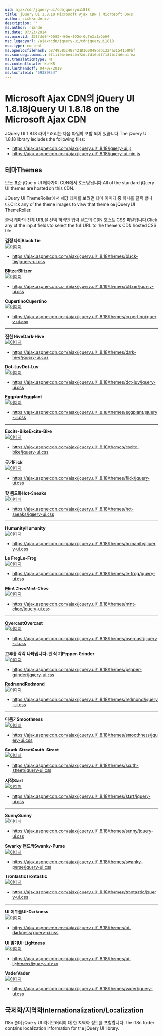 ```yaml
---
uid: ajax/cdn/jquery-ui/cdnjqueryui1818
title: jQuery UI 1.8.18 Microsoft Ajax CDN | Microsoft Docs
author: rick-anderson
description: ''
ms.author: riande
ms.date: 07/23/2014
ms.assetid: 238fdd84-6095-466e-955d-6c7e3a2a6b94
msc.legacyurl: /ajax/cdn/jquery-ui/cdnjqueryui1818
msc.type: content
ms.openlocfilehash: b874958ac4874218160048deb1324a01541509bf
ms.sourcegitcommit: 0f1119340e4464720cfd16d0ff15764746ea1fea
ms.translationtype: MT
ms.contentlocale: ko-KR
ms.lasthandoff: 04/09/2019
ms.locfileid: "59389754"
---
```

# <a name="jquery-ui-1818-on-the-microsoft-ajax-cdn"></a><span data-ttu-id="dd918-102">Microsoft Ajax CDN의 jQuery UI 1.8.18</span><span class="sxs-lookup"><span data-stu-id="dd918-102">jQuery UI 1.8.18 on the Microsoft Ajax CDN</span></span>

<span data-ttu-id="dd918-103">JQuery UI 1.8.18 라이브러리는 다음 파일이 포함 되어 있습니다.</span><span class="sxs-lookup"><span data-stu-id="dd918-103">The jQuery UI 1.8.18 library includes the following files:</span></span>

- https://ajax.aspnetcdn.com/ajax/jquery.ui/1.8.18/jquery-ui.js
- https://ajax.aspnetcdn.com/ajax/jquery.ui/1.8.18/jquery-ui.min.js

## <a name="themes"></a><span data-ttu-id="dd918-104">테마</span><span class="sxs-lookup"><span data-stu-id="dd918-104">Themes</span></span>

<span data-ttu-id="dd918-105">모든 표준 jQuery UI 테마가이 CDN에서 호스팅됩니다.</span><span class="sxs-lookup"><span data-stu-id="dd918-105">All of the standard jQuery UI themes are hosted on this CDN.</span></span>

<span data-ttu-id="dd918-106">JQuery UI ThemeRoller에서 해당 테마를 보려면 테마 이미지 중 하나를 클릭 합니다.</span><span class="sxs-lookup"><span data-stu-id="dd918-106">Click any of the theme images to view that theme on jQuery UI ThemeRoller.</span></span>

<span data-ttu-id="dd918-107">클릭 테마의 전체 URL을 선택 하려면 입력 필드의 CDN 호스트 CSS 파일입니다.</span><span class="sxs-lookup"><span data-stu-id="dd918-107">Click any of the input fields to select the full URL to the theme's CDN hosted CSS file.</span></span>

**<span data-ttu-id="dd918-108">검정 타이</span><span class="sxs-lookup"><span data-stu-id="dd918-108">Black Tie</span></span>**  
[![이미지](cdnjqueryui1818/_static/image1.png)](http://jqueryui.com/themeroller/#ffDefault=Verdana,+Arial,+sans-serif&amp;fwDefault=normal&amp;fsDefault=1.1em&amp;cornerRadius=4px&amp;bgColorHeader=333333&amp;bgTextureHeader=08_diagonals_thick.png&amp;bgImgOpacityHeader=8&amp;borderColorHeader=a3a3a3&amp;fcHeader=eeeeee&amp;iconColorHeader=bbbbbb&amp;bgColorContent=f9f9f9&amp;bgTextureContent=04_highlight_hard.png&amp;bgImgOpacityContent=100&amp;borderColorContent=cccccc&amp;fcContent=222222&amp;iconColorContent=222222&amp;bgColorDefault=111111&amp;bgTextureDefault=02_glass.png&amp;bgImgOpacityDefault=40&amp;borderColorDefault=777777&amp;fcDefault=e3e3e3&amp;iconColorDefault=ededed&amp;bgColorHover=1c1c1c&amp;bgTextureHover=02_glass.png&amp;bgImgOpacityHover=55&amp;borderColorHover=000000&amp;fcHover=ffffff&amp;iconColorHover=ffffff&amp;bgColorActive=ffffff&amp;bgTextureActive=01_flat.png&amp;bgImgOpacityActive=65&amp;borderColorActive=cccccc&amp;fcActive=222222&amp;iconColorActive=222222&amp;bgColorHighlight=ffeb80&amp;bgTextureHighlight=06_inset_hard.png&amp;bgImgOpacityHighlight=55&amp;borderColorHighlight=ffde2e&amp;fcHighlight=363636&amp;iconColorHighlight=4ca300&amp;bgColorError=cd0a0a&amp;bgTextureError=06_inset_hard.png&amp;bgImgOpacityError=45&amp;borderColorError=9e0505&amp;fcError=ffffff&amp;iconColorError=ffcf29&amp;bgColorOverlay=aaaaaa&amp;bgTextureOverlay=04_highlight_hard.png&amp;bgImgOpacityOverlay=40&amp;opacityOverlay=30&amp;bgColorShadow=aaaaaa&amp;bgTextureShadow=03_highlight_soft.png&amp;bgImgOpacityShadow=50&amp;opacityShadow=20&amp;thicknessShadow=8px&amp;offsetTopShadow=-8px&amp;offsetLeftShadow=-8px&amp;cornerRadiusShadow=8px)  
- https://ajax.aspnetcdn.com/ajax/jquery.ui/1.8.18/themes/black-tie/jquery-ui.css

**<span data-ttu-id="dd918-110">Blitzer</span><span class="sxs-lookup"><span data-stu-id="dd918-110">Blitzer</span></span>**  
[![이미지](cdnjqueryui1818/_static/image2.png)](http://jqueryui.com/themeroller/#ffDefault=Arial,sans-serif&amp;fwDefault=bold&amp;fsDefault=1.1em&amp;cornerRadius=6px&amp;bgColorHeader=cc0000&amp;bgTextureHeader=03_highlight_soft.png&amp;bgImgOpacityHeader=15&amp;borderColorHeader=e3a1a1&amp;fcHeader=ffffff&amp;iconColorHeader=ffffff&amp;bgColorContent=ffffff&amp;bgTextureContent=01_flat.png&amp;bgImgOpacityContent=75&amp;borderColorContent=eeeeee&amp;fcContent=333333&amp;iconColorContent=cc0000&amp;bgColorDefault=eeeeee&amp;bgTextureDefault=04_highlight_hard.png&amp;bgImgOpacityDefault=100&amp;borderColorDefault=d8dcdf&amp;fcDefault=004276&amp;iconColorDefault=cc0000&amp;bgColorHover=f6f6f6&amp;bgTextureHover=04_highlight_hard.png&amp;bgImgOpacityHover=100&amp;borderColorHover=cdd5da&amp;fcHover=111111&amp;iconColorHover=cc0000&amp;bgColorActive=ffffff&amp;bgTextureActive=01_flat.png&amp;bgImgOpacityActive=65&amp;borderColorActive=eeeeee&amp;fcActive=cc0000&amp;iconColorActive=cc0000&amp;bgColorHighlight=fbf8ee&amp;bgTextureHighlight=02_glass.png&amp;bgImgOpacityHighlight=55&amp;borderColorHighlight=fcd3a1&amp;fcHighlight=444444&amp;iconColorHighlight=004276&amp;bgColorError=f3d8d8&amp;bgTextureError=08_diagonals_thick.png&amp;bgImgOpacityError=75&amp;borderColorError=cc0000&amp;fcError=2e2e2e&amp;iconColorError=cc0000&amp;bgColorOverlay=a6a6a6&amp;bgTextureOverlay=09_dots_small.png&amp;bgImgOpacityOverlay=65&amp;opacityOverlay=40&amp;bgColorShadow=333333&amp;bgTextureShadow=01_flat.png&amp;bgImgOpacityShadow=0&amp;opacityShadow=10&amp;thicknessShadow=8px&amp;offsetTopShadow=-8px&amp;offsetLeftShadow=-8px&amp;cornerRadiusShadow=8px)  
- https://ajax.aspnetcdn.com/ajax/jquery.ui/1.8.18/themes/blitzer/jquery-ui.css

**<span data-ttu-id="dd918-112">Cupertino</span><span class="sxs-lookup"><span data-stu-id="dd918-112">Cupertino</span></span>**  
[![이미지](cdnjqueryui1818/_static/image3.png)](http://jqueryui.com/themeroller/#ffDefault=Lucida+Grande%2C+Lucida+Sans%2C+Arial%2C+sans-serif&amp;fwDefault=bold&amp;fsDefault=1.1em&amp;cornerRadius=6px&amp;bgColorHeader=deedf7&amp;bgTextureHeader=03_highlight_soft.png&amp;bgImgOpacityHeader=100&amp;borderColorHeader=aed0ea&amp;fcHeader=222222&amp;iconColorHeader=72a7cf&amp;bgColorContent=f2f5f7&amp;bgTextureContent=04_highlight_hard.png&amp;bgImgOpacityContent=100&amp;borderColorContent=dddddd&amp;fcContent=362b36&amp;iconColorContent=72a7cf&amp;bgColorDefault=d7ebf9&amp;bgTextureDefault=02_glass.png&amp;bgImgOpacityDefault=80&amp;borderColorDefault=aed0ea&amp;fcDefault=2779aa&amp;iconColorDefault=3d80b3&amp;bgColorHover=e4f1fb&amp;bgTextureHover=02_glass.png&amp;bgImgOpacityHover=100&amp;borderColorHover=74b2e2&amp;fcHover=0070a3&amp;iconColorHover=2694e8&amp;bgColorActive=3baae3&amp;bgTextureActive=02_glass.png&amp;bgImgOpacityActive=50&amp;borderColorActive=2694e8&amp;fcActive=ffffff&amp;iconColorActive=ffffff&amp;bgColorHighlight=ffef8f&amp;bgTextureHighlight=03_highlight_soft.png&amp;bgImgOpacityHighlight=25&amp;borderColorHighlight=f9dd34&amp;fcHighlight=363636&amp;iconColorHighlight=2e83ff&amp;bgColorError=cd0a0a&amp;bgTextureError=01_flat.png&amp;bgImgOpacityError=15&amp;borderColorError=cd0a0a&amp;fcError=ffffff&amp;iconColorError=ffffff&amp;bgColorOverlay=eeeeee&amp;bgTextureOverlay=08_diagonals_thick.png&amp;bgImgOpacityOverlay=90&amp;opacityOverlay=80&amp;bgColorShadow=000000&amp;bgTextureShadow=04_highlight_hard.png&amp;bgImgOpacityShadow=70&amp;opacityShadow=30&amp;thicknessShadow=7px&amp;offsetTopShadow=-7px&amp;offsetLeftShadow=-7px&amp;cornerRadiusShadow=8px)  
- https://ajax.aspnetcdn.com/ajax/jquery.ui/1.8.18/themes/cupertino/jquery-ui.css
  

---


**<span data-ttu-id="dd918-114">진한 Hive</span><span class="sxs-lookup"><span data-stu-id="dd918-114">Dark-Hive</span></span>**  
[![이미지](cdnjqueryui1818/_static/image4.png)](http://jqueryui.com/themeroller/#ffDefault=Verdana%2C+Arial%2C+sans-serif&amp;fwDefault=normal&amp;fsDefault=1.1em&amp;cornerRadius=6px&amp;bgColorHeader=444444&amp;bgTextureHeader=03_highlight_soft.png&amp;bgImgOpacityHeader=44&amp;borderColorHeader=333333&amp;fcHeader=ffffff&amp;iconColorHeader=ffffff&amp;bgColorContent=000000&amp;bgTextureContent=14_loop.png&amp;bgImgOpacityContent=25&amp;borderColorContent=555555&amp;fcContent=ffffff&amp;iconColorContent=cccccc&amp;bgColorDefault=222222&amp;bgTextureDefault=03_highlight_soft.png&amp;bgImgOpacityDefault=35&amp;borderColorDefault=444444&amp;fcDefault=eeeeee&amp;iconColorDefault=cccccc&amp;bgColorHover=003147&amp;bgTextureHover=03_highlight_soft.png&amp;bgImgOpacityHover=33&amp;borderColorHover=0b93d5&amp;fcHover=ffffff&amp;iconColorHover=ffffff&amp;bgColorActive=0972a5&amp;bgTextureActive=04_highlight_hard.png&amp;bgImgOpacityActive=20&amp;borderColorActive=26b3f7&amp;fcActive=ffffff&amp;iconColorActive=222222&amp;bgColorHighlight=eeeeee&amp;bgTextureHighlight=03_highlight_soft.png&amp;bgImgOpacityHighlight=80&amp;borderColorHighlight=cccccc&amp;fcHighlight=2e7db2&amp;iconColorHighlight=4b8e0b&amp;bgColorError=ffc73d&amp;bgTextureError=02_glass.png&amp;bgImgOpacityError=40&amp;borderColorError=ffb73d&amp;fcError=111111&amp;iconColorError=a83300&amp;bgColorOverlay=5c5c5c&amp;bgTextureOverlay=01_flat.png&amp;bgImgOpacityOverlay=50&amp;opacityOverlay=80&amp;bgColorShadow=cccccc&amp;bgTextureShadow=01_flat.png&amp;bgImgOpacityShadow=30&amp;opacityShadow=60&amp;thicknessShadow=7px&amp;offsetTopShadow=-7px&amp;offsetLeftShadow=-7px&amp;cornerRadiusShadow=8px)  
- https://ajax.aspnetcdn.com/ajax/jquery.ui/1.8.18/themes/dark-hive/jquery-ui.css

**<span data-ttu-id="dd918-116">Dot-Luv</span><span class="sxs-lookup"><span data-stu-id="dd918-116">Dot-Luv</span></span>**  
[![이미지](cdnjqueryui1818/_static/image5.png)](http://jqueryui.com/themeroller/#ffDefault=Arial,+sans-serif&amp;fwDefault=bold&amp;fsDefault=1.3em&amp;cornerRadius=4px&amp;bgColorHeader=0b3e6f&amp;bgTextureHeader=08_diagonals_thick.png&amp;bgImgOpacityHeader=15&amp;borderColorHeader=0b3e6f&amp;fcHeader=f6f6f6&amp;iconColorHeader=98d2fb&amp;bgColorContent=111111&amp;bgTextureContent=12_gloss_wave.png&amp;bgImgOpacityContent=20&amp;borderColorContent=000000&amp;fcContent=d9d9d9&amp;iconColorContent=9ccdfc&amp;bgColorDefault=333333&amp;bgTextureDefault=09_dots_small.png&amp;bgImgOpacityDefault=20&amp;borderColorDefault=333333&amp;fcDefault=ffffff&amp;iconColorDefault=9ccdfc&amp;bgColorHover=00498f&amp;bgTextureHover=09_dots_small.png&amp;bgImgOpacityHover=40&amp;borderColorHover=222222&amp;fcHover=ffffff&amp;iconColorHover=ffffff&amp;bgColorActive=292929&amp;bgTextureActive=01_flat.png&amp;bgImgOpacityActive=40&amp;borderColorActive=096ac8&amp;fcActive=75abff&amp;iconColorActive=00498f&amp;bgColorHighlight=0b58a2&amp;bgTextureHighlight=10_dots_medium.png&amp;bgImgOpacityHighlight=30&amp;borderColorHighlight=052f57&amp;fcHighlight=ffffff&amp;iconColorHighlight=ffffff&amp;bgColorError=a32d00&amp;bgTextureError=09_dots_small.png&amp;bgImgOpacityError=30&amp;borderColorError=cd0a0a&amp;fcError=ffffff&amp;iconColorError=ffffff&amp;bgColorOverlay=aaaaaa&amp;bgTextureOverlay=01_flat.png&amp;bgImgOpacityOverlay=0&amp;opacityOverlay=30&amp;bgColorShadow=aaaaaa&amp;bgTextureShadow=01_flat.png&amp;bgImgOpacityShadow=0&amp;opacityShadow=30&amp;thicknessShadow=8px&amp;offsetTopShadow=-8px&amp;offsetLeftShadow=-8px&amp;cornerRadiusShadow=8px)  
- https://ajax.aspnetcdn.com/ajax/jquery.ui/1.8.18/themes/dot-luv/jquery-ui.css

**<span data-ttu-id="dd918-118">Eggplant</span><span class="sxs-lookup"><span data-stu-id="dd918-118">Eggplant</span></span>**  
[![이미지](cdnjqueryui1818/_static/image6.png)](http://jqueryui.com/themeroller/#ffDefault=Lucida+Grande%2C+Lucida+Sans%2C+Arial%2C+sans-serif&amp;fwDefault=bold&amp;fsDefault=1.1em&amp;cornerRadius=6px&amp;bgColorHeader=30273a&amp;bgTextureHeader=03_highlight_soft.png&amp;bgImgOpacityHeader=25&amp;borderColorHeader=231d2b&amp;fcHeader=ffffff&amp;iconColorHeader=a8a3ae&amp;bgColorContent=3d3644&amp;bgTextureContent=12_gloss_wave.png&amp;bgImgOpacityContent=30&amp;borderColorContent=7e7783&amp;fcContent=ffffff&amp;iconColorContent=ffffff&amp;bgColorDefault=dcd9de&amp;bgTextureDefault=03_highlight_soft.png&amp;bgImgOpacityDefault=100&amp;borderColorDefault=dcd9de&amp;fcDefault=665874&amp;iconColorDefault=8d78a5&amp;bgColorHover=eae6ea&amp;bgTextureHover=03_highlight_soft.png&amp;bgImgOpacityHover=100&amp;borderColorHover=d1c5d8&amp;fcHover=734d99&amp;iconColorHover=734d99&amp;bgColorActive=5f5964&amp;bgTextureActive=03_highlight_soft.png&amp;bgImgOpacityActive=45&amp;borderColorActive=7e7783&amp;fcActive=ffffff&amp;iconColorActive=454545&amp;bgColorHighlight=fafafa&amp;bgTextureHighlight=01_flat.png&amp;bgImgOpacityHighlight=55&amp;borderColorHighlight=ffdb1f&amp;fcHighlight=333333&amp;iconColorHighlight=8d78a5&amp;bgColorError=994d53&amp;bgTextureError=01_flat.png&amp;bgImgOpacityError=55&amp;borderColorError=994d53&amp;fcError=ffffff&amp;iconColorError=ebccce&amp;bgColorOverlay=eeeeee&amp;bgTextureOverlay=01_flat.png&amp;bgImgOpacityOverlay=0&amp;opacityOverlay=80&amp;bgColorShadow=aaaaaa&amp;bgTextureShadow=01_flat.png&amp;bgImgOpacityShadow=0&amp;opacityShadow=60&amp;thicknessShadow=4px&amp;offsetTopShadow=-4px&amp;offsetLeftShadow=-4px&amp;cornerRadiusShadow=0px)  
- https://ajax.aspnetcdn.com/ajax/jquery.ui/1.8.18/themes/eggplant/jquery-ui.css
  

---


**<span data-ttu-id="dd918-120">Excite-Bike</span><span class="sxs-lookup"><span data-stu-id="dd918-120">Excite-Bike</span></span>**  
[![이미지](cdnjqueryui1818/_static/image7.png)](http://jqueryui.com/themeroller/#ffDefault=segoe+ui,+Arial,+sans-serif&amp;fwDefault=bold&amp;fsDefault=1.1em&amp;cornerRadius=3px&amp;bgColorHeader=f9f9f9&amp;bgTextureHeader=03_highlight_soft.png&amp;bgImgOpacityHeader=100&amp;borderColorHeader=cccccc&amp;fcHeader=e69700&amp;iconColorHeader=5fa5e3&amp;bgColorContent=eeeeee&amp;bgTextureContent=06_inset_hard.png&amp;bgImgOpacityContent=100&amp;borderColorContent=aaaaaa&amp;fcContent=222222&amp;iconColorContent=0a82eb&amp;bgColorDefault=1484e6&amp;bgTextureDefault=08_diagonals_thick.png&amp;bgImgOpacityDefault=22&amp;borderColorDefault=ffffff&amp;fcDefault=ffffff&amp;iconColorDefault=fcdd4a&amp;bgColorHover=2293f7&amp;bgTextureHover=08_diagonals_thick.png&amp;bgImgOpacityHover=26&amp;borderColorHover=2293f7&amp;fcHover=ffffff&amp;iconColorHover=ffffff&amp;bgColorActive=e69700&amp;bgTextureActive=08_diagonals_thick.png&amp;bgImgOpacityActive=20&amp;borderColorActive=e69700&amp;fcActive=ffffff&amp;iconColorActive=ffffff&amp;bgColorHighlight=c5ddfc&amp;bgTextureHighlight=07_diagonals_small.png&amp;bgImgOpacityHighlight=25&amp;borderColorHighlight=ffffff&amp;fcHighlight=333333&amp;iconColorHighlight=0b54d5&amp;bgColorError=e69700&amp;bgTextureError=08_diagonals_thick.png&amp;bgImgOpacityError=20&amp;borderColorError=e69700&amp;fcError=ffffff&amp;iconColorError=ffffff&amp;bgColorOverlay=e6b900&amp;bgTextureOverlay=01_flat.png&amp;bgImgOpacityOverlay=0&amp;opacityOverlay=30&amp;bgColorShadow=e69700&amp;bgTextureShadow=01_flat.png&amp;bgImgOpacityShadow=0&amp;opacityShadow=20&amp;thicknessShadow=0px&amp;offsetTopShadow=6px&amp;offsetLeftShadow=6px&amp;cornerRadiusShadow=3px)  
- https://ajax.aspnetcdn.com/ajax/jquery.ui/1.8.18/themes/excite-bike/jquery-ui.css

**<span data-ttu-id="dd918-122">긋기</span><span class="sxs-lookup"><span data-stu-id="dd918-122">Flick</span></span>**  
[![이미지](cdnjqueryui1818/_static/image8.png)](http://jqueryui.com/themeroller/#ffDefault=Helvetica%2C+Arial%2C+sans-serif&amp;fwDefault=bold&amp;fsDefault=1.1em&amp;cornerRadius=2px&amp;bgColorHeader=dddddd&amp;bgTextureHeader=03_highlight_soft.png&amp;bgImgOpacityHeader=50&amp;borderColorHeader=dddddd&amp;fcHeader=444444&amp;iconColorHeader=0073ea&amp;bgColorContent=ffffff&amp;bgTextureContent=01_flat.png&amp;bgImgOpacityContent=75&amp;borderColorContent=dddddd&amp;fcContent=444444&amp;iconColorContent=ff0084&amp;bgColorDefault=f6f6f6&amp;bgTextureDefault=03_highlight_soft.png&amp;bgImgOpacityDefault=100&amp;borderColorDefault=dddddd&amp;fcDefault=0073ea&amp;iconColorDefault=666666&amp;bgColorHover=0073ea&amp;bgTextureHover=03_highlight_soft.png&amp;bgImgOpacityHover=25&amp;borderColorHover=0073ea&amp;fcHover=ffffff&amp;iconColorHover=ffffff&amp;bgColorActive=ffffff&amp;bgTextureActive=02_glass.png&amp;bgImgOpacityActive=65&amp;borderColorActive=dddddd&amp;fcActive=ff0084&amp;iconColorActive=454545&amp;bgColorHighlight=ffffff&amp;bgTextureHighlight=01_flat.png&amp;bgImgOpacityHighlight=55&amp;borderColorHighlight=cccccc&amp;fcHighlight=444444&amp;iconColorHighlight=0073ea&amp;bgColorError=ffffff&amp;bgTextureError=01_flat.png&amp;bgImgOpacityError=55&amp;borderColorError=ff0084&amp;fcError=222222&amp;iconColorError=ff0084&amp;bgColorOverlay=eeeeee&amp;bgTextureOverlay=01_flat.png&amp;bgImgOpacityOverlay=0&amp;opacityOverlay=80&amp;bgColorShadow=aaaaaa&amp;bgTextureShadow=01_flat.png&amp;bgImgOpacityShadow=0&amp;opacityShadow=60&amp;thicknessShadow=4px&amp;offsetTopShadow=-4px&amp;offsetLeftShadow=-4px&amp;cornerRadiusShadow=0px)  
- https://ajax.aspnetcdn.com/ajax/jquery.ui/1.8.18/themes/flick/jquery-ui.css

**<span data-ttu-id="dd918-124">핫 좀도둑</span><span class="sxs-lookup"><span data-stu-id="dd918-124">Hot-Sneaks</span></span>**  
[![이미지](cdnjqueryui1818/_static/image9.png)](http://jqueryui.com/themeroller/#ffDefault=Gill+Sans,Arial,sans-serif&amp;fwDefault=bold&amp;fsDefault=1.2em&amp;cornerRadius=4px&amp;bgColorHeader=35414f&amp;bgTextureHeader=09_dots_small.png&amp;bgImgOpacityHeader=35&amp;borderColorHeader=2c4359&amp;fcHeader=e1e463&amp;iconColorHeader=e1e463&amp;bgColorContent=ffffff&amp;bgTextureContent=01_flat.png&amp;bgImgOpacityContent=75&amp;borderColorContent=aaaaaa&amp;fcContent=2c4359&amp;iconColorContent=c02669&amp;bgColorDefault=93c3cd&amp;bgTextureDefault=07_diagonals_small.png&amp;bgImgOpacityDefault=50&amp;borderColorDefault=93c3cd&amp;fcDefault=333333&amp;iconColorDefault=ffffff&amp;bgColorHover=ccd232&amp;bgTextureHover=07_diagonals_small.png&amp;bgImgOpacityHover=75&amp;borderColorHover=999999&amp;fcHover=212121&amp;iconColorHover=454545&amp;bgColorActive=db4865&amp;bgTextureActive=07_diagonals_small.png&amp;bgImgOpacityActive=40&amp;borderColorActive=ff6b7f&amp;fcActive=ffffff&amp;iconColorActive=ffffff&amp;bgColorHighlight=ffff38&amp;bgTextureHighlight=10_dots_medium.png&amp;bgImgOpacityHighlight=80&amp;borderColorHighlight=b4d100&amp;fcHighlight=363636&amp;iconColorHighlight=88a206&amp;bgColorError=ff3853&amp;bgTextureError=07_diagonals_small.png&amp;bgImgOpacityError=50&amp;borderColorError=ff6b7f&amp;fcError=ffffff&amp;iconColorError=ffeb33&amp;bgColorOverlay=f7f7ba&amp;bgTextureOverlay=11_white_lines.png&amp;bgImgOpacityOverlay=85&amp;opacityOverlay=80&amp;bgColorShadow=ba9217&amp;bgTextureShadow=01_flat.png&amp;bgImgOpacityShadow=75&amp;opacityShadow=20&amp;thicknessShadow=10px&amp;offsetTopShadow=8px&amp;offsetLeftShadow=8px&amp;cornerRadiusShadow=5px)  
- https://ajax.aspnetcdn.com/ajax/jquery.ui/1.8.18/themes/hot-sneaks/jquery-ui.css
  

---


**<span data-ttu-id="dd918-126">Humanity</span><span class="sxs-lookup"><span data-stu-id="dd918-126">Humanity</span></span>**  
[![이미지](cdnjqueryui1818/_static/image10.png)](http://jqueryui.com/themeroller/#tr=ffDefault=Helvetica,Arial,sans-serif&amp;fwDefault=normal&amp;fsDefault=1.1em&amp;cornerRadius=6px&amp;bgColorHeader=cb842e&amp;bgTextureHeader=02_glass.png&amp;bgImgOpacityHeader=25&amp;borderColorHeader=d49768&amp;fcHeader=ffffff&amp;iconColorHeader=ffffff&amp;bgColorContent=f4f0ec&amp;bgTextureContent=05_inset_soft.png&amp;bgImgOpacityContent=100&amp;borderColorContent=e0cfc2&amp;fcContent=1e1b1d&amp;iconColorContent=c47a23&amp;bgColorDefault=ede4d4&amp;bgTextureDefault=02_glass.png&amp;bgImgOpacityDefault=70&amp;borderColorDefault=cdc3b7&amp;fcDefault=3f3731&amp;iconColorDefault=f08000&amp;bgColorHover=f5f0e5&amp;bgTextureHover=02_glass.png&amp;bgImgOpacityHover=100&amp;borderColorHover=f5ad66&amp;fcHover=a46313&amp;iconColorHover=f08000&amp;bgColorActive=f4f0ec&amp;bgTextureActive=04_highlight_hard.png&amp;bgImgOpacityActive=100&amp;borderColorActive=e0cfc2&amp;fcActive=b85700&amp;iconColorActive=f35f07&amp;bgColorHighlight=f5f5b5&amp;bgTextureHighlight=04_highlight_hard.png&amp;bgImgOpacityHighlight=75&amp;borderColorHighlight=d9bb73&amp;fcHighlight=060200&amp;iconColorHighlight=cb672b&amp;bgColorError=fee4bd&amp;bgTextureError=04_highlight_hard.png&amp;bgImgOpacityError=65&amp;borderColorError=f8893f&amp;fcError=592003&amp;iconColorError=ff7519&amp;bgColorOverlay=aaaaaa&amp;bgTextureOverlay=01_flat.png&amp;bgImgOpacityOverlay=75&amp;opacityOverlay=30&amp;bgColorShadow=aaaaaa&amp;bgTextureShadow=01_flat.png&amp;bgImgOpacityShadow=75&amp;opacityShadow=30&amp;thicknessShadow=8px&amp;offsetTopShadow=-8px&amp;offsetLeftShadow=-8px&amp;cornerRadiusShadow=8px)  
- https://ajax.aspnetcdn.com/ajax/jquery.ui/1.8.18/themes/humanity/jquery-ui.css

**<span data-ttu-id="dd918-128">Le Frog</span><span class="sxs-lookup"><span data-stu-id="dd918-128">Le-Frog</span></span>**  
[![이미지](cdnjqueryui1818/_static/image11.png)](http://jqueryui.com/themeroller/#ffDefault=Lucida+Grande%2C+Lucida+Sans%2C+Arial%2C+sans-serif&amp;fwDefault=normal&amp;fsDefault=1.1em&amp;cornerRadius=10px&amp;bgColorHeader=3a8104&amp;bgTextureHeader=03_highlight_soft.png&amp;bgImgOpacityHeader=33&amp;borderColorHeader=3f7506&amp;fcHeader=ffffff&amp;iconColorHeader=ffffff&amp;bgColorContent=285c00&amp;bgTextureContent=05_inset_soft.png&amp;bgImgOpacityContent=10&amp;borderColorContent=72b42d&amp;fcContent=ffffff&amp;iconColorContent=72b42d&amp;bgColorDefault=4ca20b&amp;bgTextureDefault=03_highlight_soft.png&amp;bgImgOpacityDefault=60&amp;borderColorDefault=45930b&amp;fcDefault=ffffff&amp;iconColorDefault=ffffff&amp;bgColorHover=4eb305&amp;bgTextureHover=03_highlight_soft.png&amp;bgImgOpacityHover=50&amp;borderColorHover=8bd83b&amp;fcHover=ffffff&amp;iconColorHover=ffffff&amp;bgColorActive=285c00&amp;bgTextureActive=04_highlight_hard.png&amp;bgImgOpacityActive=30&amp;borderColorActive=72b42d&amp;fcActive=ffffff&amp;iconColorActive=ffffff&amp;bgColorHighlight=fbf5d0&amp;bgTextureHighlight=02_glass.png&amp;bgImgOpacityHighlight=55&amp;borderColorHighlight=f9dd34&amp;fcHighlight=363636&amp;iconColorHighlight=4eb305&amp;bgColorError=ffdc2e&amp;bgTextureError=08_diagonals_thick.png&amp;bgImgOpacityError=95&amp;borderColorError=fad000&amp;fcError=2b2b2b&amp;iconColorError=cd0a0a&amp;bgColorOverlay=444444&amp;bgTextureOverlay=08_diagonals_thick.png&amp;bgImgOpacityOverlay=15&amp;opacityOverlay=30&amp;bgColorShadow=aaaaaa&amp;bgTextureShadow=07_diagonals_small.png&amp;bgImgOpacityShadow=0&amp;opacityShadow=30&amp;thicknessShadow=0px&amp;offsetTopShadow=4px&amp;offsetLeftShadow=4px&amp;cornerRadiusShadow=4px)  
- https://ajax.aspnetcdn.com/ajax/jquery.ui/1.8.18/themes/le-frog/jquery-ui.css

**<span data-ttu-id="dd918-130">Mint Choc</span><span class="sxs-lookup"><span data-stu-id="dd918-130">Mint-Choc</span></span>**  
[![이미지](cdnjqueryui1818/_static/image12.png)](http://jqueryui.com/themeroller/#ffDefault=Segoe+UI%2C+Helvetica%2C+Arial%2C+sans-serif&amp;fwDefault=bold&amp;fsDefault=1.1em&amp;cornerRadius=4px&amp;bgColorHeader=453326&amp;bgTextureHeader=12_gloss_wave.png&amp;bgImgOpacityHeader=25&amp;borderColorHeader=695649&amp;fcHeader=e3ddc9&amp;iconColorHeader=e3ddc9&amp;bgColorContent=201913&amp;bgTextureContent=05_inset_soft.png&amp;bgImgOpacityContent=10&amp;borderColorContent=9c947c&amp;fcContent=ffffff&amp;iconColorContent=222222&amp;bgColorDefault=1c160d&amp;bgTextureDefault=12_gloss_wave.png&amp;bgImgOpacityDefault=20&amp;borderColorDefault=695444&amp;fcDefault=9bcc60&amp;iconColorDefault=9bcc60&amp;bgColorHover=44372c&amp;bgTextureHover=12_gloss_wave.png&amp;bgImgOpacityHover=30&amp;borderColorHover=9c947c&amp;fcHover=baec7e&amp;iconColorHover=add978&amp;bgColorActive=201913&amp;bgTextureActive=03_highlight_soft.png&amp;bgImgOpacityActive=20&amp;borderColorActive=9c947c&amp;fcActive=e3ddc9&amp;iconColorActive=e3ddc9&amp;bgColorHighlight=619226&amp;bgTextureHighlight=03_highlight_soft.png&amp;bgImgOpacityHighlight=20&amp;borderColorHighlight=add978&amp;fcHighlight=ffffff&amp;iconColorHighlight=ffffff&amp;bgColorError=5f391b&amp;bgTextureError=02_glass.png&amp;bgImgOpacityError=15&amp;borderColorError=5f391b&amp;fcError=ffffff&amp;iconColorError=f1fd86&amp;bgColorOverlay=aaaaaa&amp;bgTextureOverlay=01_flat.png&amp;bgImgOpacityOverlay=0&amp;opacityOverlay=30&amp;bgColorShadow=aaaaaa&amp;bgTextureShadow=01_flat.png&amp;bgImgOpacityShadow=0&amp;opacityShadow=30&amp;thicknessShadow=8px&amp;offsetTopShadow=-8px&amp;offsetLeftShadow=-8px&amp;cornerRadiusShadow=8px)  
- https://ajax.aspnetcdn.com/ajax/jquery.ui/1.8.18/themes/mint-choc/jquery-ui.css
  

---


**<span data-ttu-id="dd918-132">Overcast</span><span class="sxs-lookup"><span data-stu-id="dd918-132">Overcast</span></span>**  
[![이미지](cdnjqueryui1818/_static/image13.png)](http://jqueryui.com/themeroller/#ffDefault=Trebuchet+MS%2C+Helvetica%2C+Arial%2C+sans-serif&amp;fwDefault=bold&amp;fsDefault=1.1em&amp;cornerRadius=6px&amp;bgColorHeader=dddddd&amp;bgTextureHeader=02_glass.png&amp;bgImgOpacityHeader=35&amp;borderColorHeader=bbbbbb&amp;fcHeader=444444&amp;iconColorHeader=999999&amp;bgColorContent=c9c9c9&amp;bgTextureContent=05_inset_soft.png&amp;bgImgOpacityContent=50&amp;borderColorContent=aaaaaa&amp;fcContent=333333&amp;iconColorContent=999999&amp;bgColorDefault=eeeeee&amp;bgTextureDefault=02_glass.png&amp;bgImgOpacityDefault=60&amp;borderColorDefault=cccccc&amp;fcDefault=3383bb&amp;iconColorDefault=70b2e1&amp;bgColorHover=f8f8f8&amp;bgTextureHover=02_glass.png&amp;bgImgOpacityHover=100&amp;borderColorHover=bbbbbb&amp;fcHover=599fcf&amp;iconColorHover=3383bb&amp;bgColorActive=999999&amp;bgTextureActive=06_inset_hard.png&amp;bgImgOpacityActive=75&amp;borderColorActive=999999&amp;fcActive=ffffff&amp;iconColorActive=454545&amp;bgColorHighlight=eeeeee&amp;bgTextureHighlight=01_flat.png&amp;bgImgOpacityHighlight=55&amp;borderColorHighlight=ffffff&amp;fcHighlight=444444&amp;iconColorHighlight=3383bb&amp;bgColorError=c0402a&amp;bgTextureError=01_flat.png&amp;bgImgOpacityError=55&amp;borderColorError=c0402a&amp;fcError=ffffff&amp;iconColorError=fbc856&amp;bgColorOverlay=eeeeee&amp;bgTextureOverlay=01_flat.png&amp;bgImgOpacityOverlay=0&amp;opacityOverlay=80&amp;bgColorShadow=aaaaaa&amp;bgTextureShadow=01_flat.png&amp;bgImgOpacityShadow=0&amp;opacityShadow=60&amp;thicknessShadow=4px&amp;offsetTopShadow=-4px&amp;offsetLeftShadow=-4px&amp;cornerRadiusShadow=0pxdow%3D0px)  
- https://ajax.aspnetcdn.com/ajax/jquery.ui/1.8.18/themes/overcast/jquery-ui.css

**<span data-ttu-id="dd918-134">고추를 각각 나타냅니다-연 삭 기</span><span class="sxs-lookup"><span data-stu-id="dd918-134">Pepper-Grinder</span></span>**  
[![이미지](cdnjqueryui1818/_static/image14.png)](http://jqueryui.com/themeroller/#ffDefault=Trebuchet+MS%2C+Tahoma%2C+Verdana%2C+Arial%2C+sans-serif&amp;fwDefault=bold&amp;fsDefault=1.1em&amp;cornerRadius=6px&amp;bgColorHeader=ffffff&amp;bgTextureHeader=23_fine_grain.png&amp;bgImgOpacityHeader=15&amp;borderColorHeader=d4d1bf&amp;fcHeader=453821&amp;iconColorHeader=b83400&amp;bgColorContent=eceadf&amp;bgTextureContent=23_fine_grain.png&amp;bgImgOpacityContent=10&amp;borderColorContent=d9d6c4&amp;fcContent=1f1f1f&amp;iconColorContent=222222&amp;bgColorDefault=f8f7f6&amp;bgTextureDefault=23_fine_grain.png&amp;bgImgOpacityDefault=10&amp;borderColorDefault=cbc7bd&amp;fcDefault=654b24&amp;iconColorDefault=b83400&amp;bgColorHover=654b24&amp;bgTextureHover=23_fine_grain.png&amp;bgImgOpacityHover=65&amp;borderColorHover=654b24&amp;fcHover=ffffff&amp;iconColorHover=ffffff&amp;bgColorActive=eceadf&amp;bgTextureActive=23_fine_grain.png&amp;bgImgOpacityActive=15&amp;borderColorActive=d9d6c4&amp;fcActive=140f06&amp;iconColorActive=8c291d&amp;bgColorHighlight=f7f3de&amp;bgTextureHighlight=23_fine_grain.png&amp;bgImgOpacityHighlight=15&amp;borderColorHighlight=b2a266&amp;fcHighlight=3a3427&amp;iconColorHighlight=3572ac&amp;bgColorError=b83400&amp;bgTextureError=23_fine_grain.png&amp;bgImgOpacityError=68&amp;borderColorError=681818&amp;fcError=ffffff&amp;iconColorError=fbdb93&amp;bgColorOverlay=6e4f1c&amp;bgTextureOverlay=16_diagonal_maze.png&amp;bgImgOpacityOverlay=20&amp;opacityOverlay=60&amp;bgColorShadow=000000&amp;bgTextureShadow=16_diagonal_maze.png&amp;bgImgOpacityShadow=40&amp;opacityShadow=60&amp;thicknessShadow=5px&amp;offsetTopShadow=0&amp;offsetLeftShadow=-10px&amp;cornerRadiusShadow=18px)  
- https://ajax.aspnetcdn.com/ajax/jquery.ui/1.8.18/themes/pepper-grinder/jquery-ui.css

**<span data-ttu-id="dd918-136">Redmond</span><span class="sxs-lookup"><span data-stu-id="dd918-136">Redmond</span></span>**  
[![이미지](cdnjqueryui1818/_static/image15.png)](http://jqueryui.com/themeroller/#ffDefault=Lucida+Grande,+Lucida+Sans,+Arial,+sans-serif&amp;fwDefault=bold&amp;fsDefault=1.1em&amp;cornerRadius=5px&amp;bgColorHeader=5c9ccc&amp;bgTextureHeader=12_gloss_wave.png&amp;bgImgOpacityHeader=55&amp;borderColorHeader=4297d7&amp;fcHeader=ffffff&amp;iconColorHeader=d8e7f3&amp;bgColorContent=fcfdfd&amp;bgTextureContent=06_inset_hard.png&amp;bgImgOpacityContent=100&amp;borderColorContent=a6c9e2&amp;fcContent=222222&amp;iconColorContent=469bdd&amp;bgColorDefault=dfeffc&amp;bgTextureDefault=02_glass.png&amp;bgImgOpacityDefault=85&amp;borderColorDefault=c5dbec&amp;fcDefault=2e6e9e&amp;iconColorDefault=6da8d5&amp;bgColorHover=d0e5f5&amp;bgTextureHover=02_glass.png&amp;bgImgOpacityHover=75&amp;borderColorHover=79b7e7&amp;fcHover=1d5987&amp;iconColorHover=217bc0&amp;bgColorActive=f5f8f9&amp;bgTextureActive=06_inset_hard.png&amp;bgImgOpacityActive=100&amp;borderColorActive=79b7e7&amp;fcActive=e17009&amp;iconColorActive=f9bd01&amp;bgColorHighlight=fbec88&amp;bgTextureHighlight=01_flat.png&amp;bgImgOpacityHighlight=55&amp;borderColorHighlight=fad42e&amp;fcHighlight=363636&amp;iconColorHighlight=2e83ff&amp;bgColorError=fef1ec&amp;bgTextureError=02_glass.png&amp;bgImgOpacityError=95&amp;borderColorError=cd0a0a&amp;fcError=cd0a0a&amp;iconColorError=cd0a0a&amp;bgColorOverlay=aaaaaa&amp;bgTextureOverlay=01_flat.png&amp;bgImgOpacityOverlay=0&amp;opacityOverlay=30&amp;bgColorShadow=aaaaaa&amp;bgTextureShadow=01_flat.png&amp;bgImgOpacityShadow=0&amp;opacityShadow=30&amp;thicknessShadow=8px&amp;offsetTopShadow=-8px&amp;offsetLeftShadow=-8px&amp;cornerRadiusShadow=8px)  
- https://ajax.aspnetcdn.com/ajax/jquery.ui/1.8.18/themes/redmond/jquery-ui.css
  

---


**<span data-ttu-id="dd918-138">다듬기</span><span class="sxs-lookup"><span data-stu-id="dd918-138">Smoothness</span></span>**  
[![이미지](cdnjqueryui1818/_static/image16.png)](http://jqueryui.com/themeroller/#ffDefault=Verdana,Arial,sans-serif&amp;fwDefault=normal&amp;fsDefault=1.1em&amp;cornerRadius=4px&amp;bgColorHeader=cccccc&amp;bgTextureHeader=03_highlight_soft.png&amp;bgImgOpacityHeader=75&amp;borderColorHeader=aaaaaa&amp;fcHeader=222222&amp;iconColorHeader=222222&amp;bgColorContent=ffffff&amp;bgTextureContent=01_flat.png&amp;bgImgOpacityContent=75&amp;borderColorContent=aaaaaa&amp;fcContent=222222&amp;iconColorContent=222222&amp;bgColorDefault=e6e6e6&amp;bgTextureDefault=02_glass.png&amp;bgImgOpacityDefault=75&amp;borderColorDefault=d3d3d3&amp;fcDefault=555555&amp;iconColorDefault=888888&amp;bgColorHover=dadada&amp;bgTextureHover=02_glass.png&amp;bgImgOpacityHover=75&amp;borderColorHover=999999&amp;fcHover=212121&amp;iconColorHover=454545&amp;bgColorActive=ffffff&amp;bgTextureActive=02_glass.png&amp;bgImgOpacityActive=65&amp;borderColorActive=aaaaaa&amp;fcActive=212121&amp;iconColorActive=454545&amp;bgColorHighlight=fbf9ee&amp;bgTextureHighlight=02_glass.png&amp;bgImgOpacityHighlight=55&amp;borderColorHighlight=fcefa1&amp;fcHighlight=363636&amp;iconColorHighlight=2e83ff&amp;bgColorError=fef1ec&amp;bgTextureError=02_glass.png&amp;bgImgOpacityError=95&amp;borderColorError=cd0a0a&amp;fcError=cd0a0a&amp;iconColorError=cd0a0a&amp;bgColorOverlay=aaaaaa&amp;bgTextureOverlay=01_flat.png&amp;bgImgOpacityOverlay=0&amp;opacityOverlay=30&amp;bgColorShadow=aaaaaa&amp;bgTextureShadow=01_flat.png&amp;bgImgOpacityShadow=0&amp;opacityShadow=30&amp;thicknessShadow=8px&amp;offsetTopShadow=-8px&amp;offsetLeftShadow=-8px&amp;cornerRadiusShadow=8px)  
- https://ajax.aspnetcdn.com/ajax/jquery.ui/1.8.18/themes/smoothness/jquery-ui.css

**<span data-ttu-id="dd918-140">South-Street</span><span class="sxs-lookup"><span data-stu-id="dd918-140">South-Street</span></span>**  
[![이미지](cdnjqueryui1818/_static/image17.png)](http://jqueryui.com/themeroller/#ffDefault=segoe+ui%2C+Arial%2C+sans-serif&amp;fwDefault=bold&amp;fsDefault=1.1em&amp;cornerRadius=6px&amp;bgColorHeader=ece8da&amp;bgTextureHeader=12_gloss_wave.png&amp;bgImgOpacityHeader=100&amp;borderColorHeader=d4ccb0&amp;fcHeader=433f38&amp;iconColorHeader=847e71&amp;bgColorContent=f5f3e5&amp;bgTextureContent=04_highlight_hard.png&amp;bgImgOpacityContent=100&amp;borderColorContent=dfd9c3&amp;fcContent=312e25&amp;iconColorContent=808080&amp;bgColorDefault=459e00&amp;bgTextureDefault=04_highlight_hard.png&amp;bgImgOpacityDefault=15&amp;borderColorDefault=327E04&amp;fcDefault=ffffff&amp;iconColorDefault=eeeeee&amp;bgColorHover=67b021&amp;bgTextureHover=03_highlight_soft.png&amp;bgImgOpacityHover=25&amp;borderColorHover=327E04&amp;fcHover=ffffff&amp;iconColorHover=ffffff&amp;bgColorActive=fafaf4&amp;bgTextureActive=04_highlight_hard.png&amp;bgImgOpacityActive=100&amp;borderColorActive=d4ccb0&amp;fcActive=459e00&amp;iconColorActive=8DC262&amp;bgColorHighlight=fcf0ba&amp;bgTextureHighlight=02_glass.png&amp;bgImgOpacityHighlight=55&amp;borderColorHighlight=e8e1b5&amp;fcHighlight=363636&amp;iconColorHighlight=8DC262&amp;bgColorError=ffedad&amp;bgTextureError=03_highlight_soft.png&amp;bgImgOpacityError=95&amp;borderColorError=e3a345&amp;fcError=cd5c0a&amp;iconColorError=cd0a0a&amp;bgColorOverlay=2b2922&amp;bgTextureOverlay=05_inset_soft.png&amp;bgImgOpacityOverlay=15&amp;opacityOverlay=90&amp;bgColorShadow=cccccc&amp;bgTextureShadow=04_highlight_hard.png&amp;bgImgOpacityShadow=95&amp;opacityShadow=20&amp;thicknessShadow=12px&amp;offsetTopShadow=-12px&amp;offsetLeftShadow=-12px&amp;cornerRadiusShadow=10px)  
- https://ajax.aspnetcdn.com/ajax/jquery.ui/1.8.18/themes/south-street/jquery-ui.css

**<span data-ttu-id="dd918-142">시작</span><span class="sxs-lookup"><span data-stu-id="dd918-142">Start</span></span>**  
[![이미지](cdnjqueryui1818/_static/image18.png)](http://jqueryui.com/themeroller/#ffDefault=Verdana%2CArial%2Csans-serif&amp;fwDefault=normal&amp;fsDefault=1.1em&amp;cornerRadius=5px&amp;bgColorHeader=2191c0&amp;bgTextureHeader=12_gloss_wave.png&amp;bgImgOpacityHeader=75&amp;borderColorHeader=4297d7&amp;fcHeader=eaf5f7&amp;iconColorHeader=d8e7f3&amp;bgColorContent=fcfdfd&amp;bgTextureContent=06_inset_hard.png&amp;bgImgOpacityContent=100&amp;borderColorContent=a6c9e2&amp;fcContent=222222&amp;iconColorContent=0078ae&amp;bgColorDefault=0078ae&amp;bgTextureDefault=02_glass.png&amp;bgImgOpacityDefault=45&amp;borderColorDefault=77d5f7&amp;fcDefault=ffffff&amp;iconColorDefault=e0fdff&amp;bgColorHover=79c9ec&amp;bgTextureHover=02_glass.png&amp;bgImgOpacityHover=75&amp;borderColorHover=448dae&amp;fcHover=026890&amp;iconColorHover=056b93&amp;bgColorActive=6eac2c&amp;bgTextureActive=12_gloss_wave.png&amp;bgImgOpacityActive=50&amp;borderColorActive=acdd4a&amp;fcActive=ffffff&amp;iconColorActive=f5e175&amp;bgColorHighlight=f8da4e&amp;bgTextureHighlight=02_glass.png&amp;bgImgOpacityHighlight=55&amp;borderColorHighlight=fcd113&amp;fcHighlight=915608&amp;iconColorHighlight=f7a50d&amp;bgColorError=e14f1c&amp;bgTextureError=12_gloss_wave.png&amp;bgImgOpacityError=45&amp;borderColorError=cd0a0a&amp;fcError=ffffff&amp;iconColorError=fcd113&amp;bgColorOverlay=aaaaaa&amp;bgTextureOverlay=01_flat.png&amp;bgImgOpacityOverlay=75&amp;opacityOverlay=30&amp;bgColorShadow=999999&amp;bgTextureShadow=01_flat.png&amp;bgImgOpacityShadow=55&amp;opacityShadow=45&amp;thicknessShadow=0px&amp;offsetTopShadow=5px&amp;offsetLeftShadow=5px&amp;cornerRadiusShadow=5px)  
- https://ajax.aspnetcdn.com/ajax/jquery.ui/1.8.18/themes/start/jquery-ui.css
  

---


**<span data-ttu-id="dd918-144">Sunny</span><span class="sxs-lookup"><span data-stu-id="dd918-144">Sunny</span></span>**  
[![이미지](cdnjqueryui1818/_static/image19.png)](http://jqueryui.com/themeroller/#ffDefault=Segoe+UI%2C+Arial%2C+sans-serif&amp;fwDefault=bold&amp;fsDefault=1.1em&amp;cornerRadius=8px&amp;bgColorHeader=817865&amp;bgTextureHeader=12_gloss_wave.png&amp;bgImgOpacityHeader=45&amp;borderColorHeader=494437&amp;fcHeader=ffffff&amp;iconColorHeader=fadc7a&amp;bgColorContent=feeebd&amp;bgTextureContent=03_highlight_soft.png&amp;bgImgOpacityContent=100&amp;borderColorContent=8e846b&amp;fcContent=383838&amp;iconColorContent=d19405&amp;bgColorDefault=fece2f&amp;bgTextureDefault=12_gloss_wave.png&amp;bgImgOpacityDefault=60&amp;borderColorDefault=d19405&amp;fcDefault=4c3000&amp;iconColorDefault=3d3d3d&amp;bgColorHover=ffdd57&amp;bgTextureHover=12_gloss_wave.png&amp;bgImgOpacityHover=70&amp;borderColorHover=a45b13&amp;fcHover=381f00&amp;iconColorHover=bd7b00&amp;bgColorActive=ffffff&amp;bgTextureActive=05_inset_soft.png&amp;bgImgOpacityActive=30&amp;borderColorActive=655e4e&amp;fcActive=0074c7&amp;iconColorActive=eb990f&amp;bgColorHighlight=fff9e5&amp;bgTextureHighlight=12_gloss_wave.png&amp;bgImgOpacityHighlight=90&amp;borderColorHighlight=eeb420&amp;fcHighlight=1f1f1f&amp;iconColorHighlight=ed9f26&amp;bgColorError=d34d17&amp;bgTextureError=07_diagonals_medium.png&amp;bgImgOpacityError=20&amp;borderColorError=ffb73d&amp;fcError=ffffff&amp;iconColorError=ffe180&amp;bgColorOverlay=5c5c5c&amp;bgTextureOverlay=01_flat.png&amp;bgImgOpacityOverlay=50&amp;opacityOverlay=80&amp;bgColorShadow=cccccc&amp;bgTextureShadow=01_flat.png&amp;bgImgOpacityShadow=30&amp;opacityShadow=60&amp;thicknessShadow=7px&amp;offsetTopShadow=-7px&amp;offsetLeftShadow=-7px&amp;cornerRadiusShadow=8px)  
- https://ajax.aspnetcdn.com/ajax/jquery.ui/1.8.18/themes/sunny/jquery-ui.css

**<span data-ttu-id="dd918-146">Swanky 핸드백</span><span class="sxs-lookup"><span data-stu-id="dd918-146">Swanky-Purse</span></span>**  
[![이미지](cdnjqueryui1818/_static/image20.png)](http://jqueryui.com/themeroller/#ffDefault=Georgia%2C+Verdana%2CArial%2Csans-serif&amp;fwDefault=bold&amp;fsDefault=1.2em&amp;cornerRadius=5px&amp;bgColorHeader=261803&amp;bgTextureHeader=13_diamond.png&amp;bgImgOpacityHeader=8&amp;borderColorHeader=baaa5a&amp;fcHeader=eacd86&amp;iconColorHeader=e9cd86&amp;bgColorContent=443113&amp;bgTextureContent=13_diamond.png&amp;bgImgOpacityContent=8&amp;borderColorContent=efec9f&amp;fcContent=efec9f&amp;iconColorContent=efec9f&amp;bgColorDefault=4f4221&amp;bgTextureDefault=13_diamond.png&amp;bgImgOpacityDefault=10&amp;borderColorDefault=362917&amp;fcDefault=f8eec9&amp;iconColorDefault=e8e2b5&amp;bgColorHover=675423&amp;bgTextureHover=13_diamond.png&amp;bgImgOpacityHover=25&amp;borderColorHover=362917&amp;fcHover=f8eec9&amp;iconColorHover=f2ec64&amp;bgColorActive=443113&amp;bgTextureActive=13_diamond.png&amp;bgImgOpacityActive=8&amp;borderColorActive=efec9f&amp;fcActive=f9f2bd&amp;iconColorActive=f9f2bd&amp;bgColorHighlight=d5ac5d&amp;bgTextureHighlight=13_diamond.png&amp;bgImgOpacityHighlight=25&amp;borderColorHighlight=362917&amp;fcHighlight=060200&amp;iconColorHighlight=070603&amp;bgColorError=fee4bd&amp;bgTextureError=04_highlight_hard.png&amp;bgImgOpacityError=65&amp;borderColorError=c26629&amp;fcError=803f1e&amp;iconColorError=ff7519&amp;bgColorOverlay=372806&amp;bgTextureOverlay=13_diamond.png&amp;bgImgOpacityOverlay=20&amp;opacityOverlay=80&amp;bgColorShadow=ddd4b0&amp;bgTextureShadow=01_flat.png&amp;bgImgOpacityShadow=75&amp;opacityShadow=30&amp;thicknessShadow=8px&amp;offsetTopShadow=-8px&amp;offsetLeftShadow=-8px&amp;cornerRadiusShadow=12px)  
- https://ajax.aspnetcdn.com/ajax/jquery.ui/1.8.18/themes/swanky-purse/jquery-ui.css

**<span data-ttu-id="dd918-148">Trontastic</span><span class="sxs-lookup"><span data-stu-id="dd918-148">Trontastic</span></span>**  
[![이미지](cdnjqueryui1818/_static/image21.png)](http://jqueryui.com/themeroller/#ffDefault=Segoe+UI,+Helvetica,+Arial,+sans-serif&amp;fwDefault=bold&amp;fsDefault=1.1em&amp;cornerRadius=6px&amp;bgColorHeader=9fda58&amp;bgTextureHeader=12_gloss_wave.png&amp;bgImgOpacityHeader=85&amp;borderColorHeader=000000&amp;fcHeader=222222&amp;iconColorHeader=1f1f1f&amp;bgColorContent=000000&amp;bgTextureContent=12_gloss_wave.png&amp;bgImgOpacityContent=55&amp;borderColorContent=4a4a4a&amp;fcContent=ffffff&amp;iconColorContent=9fda58&amp;bgColorDefault=0a0a0a&amp;bgTextureDefault=02_glass.png&amp;bgImgOpacityDefault=40&amp;borderColorDefault=1b1613&amp;fcDefault=b8ec79&amp;iconColorDefault=b8ec79&amp;bgColorHover=000000&amp;bgTextureHover=02_glass.png&amp;bgImgOpacityHover=60&amp;borderColorHover=000000&amp;fcHover=96f226&amp;iconColorHover=b8ec79&amp;bgColorActive=4c4c4c&amp;bgTextureActive=01_flat.png&amp;bgImgOpacityActive=0&amp;borderColorActive=696969&amp;fcActive=ffffff&amp;iconColorActive=ffffff&amp;bgColorHighlight=f1fbe5&amp;bgTextureHighlight=02_glass.png&amp;bgImgOpacityHighlight=55&amp;borderColorHighlight=8cce3b&amp;fcHighlight=030303&amp;iconColorHighlight=000000&amp;bgColorError=f6ecd5&amp;bgTextureError=12_gloss_wave.png&amp;bgImgOpacityError=95&amp;borderColorError=f1ac88&amp;fcError=74736d&amp;iconColorError=cd0a0a&amp;bgColorOverlay=262626&amp;bgTextureOverlay=07_diagonals_small.png&amp;bgImgOpacityOverlay=50&amp;opacityOverlay=30&amp;bgColorShadow=303030&amp;bgTextureShadow=01_flat.png&amp;bgImgOpacityShadow=0&amp;opacityShadow=50&amp;thicknessShadow=6px&amp;offsetTopShadow=-6px&amp;offsetLeftShadow=-6px&amp;cornerRadiusShadow=12px)  
- https://ajax.aspnetcdn.com/ajax/jquery.ui/1.8.18/themes/trontastic/jquery-ui.css
  

---


**<span data-ttu-id="dd918-150">UI 어두움</span><span class="sxs-lookup"><span data-stu-id="dd918-150">UI-Darkness</span></span>**  
[![이미지](cdnjqueryui1818/_static/image22.png)](http://jqueryui.com/themeroller/#ffDefault=Segoe+UI%2C+Arial%2C+sans-serif&amp;fwDefault=bold&amp;fsDefault=1.1em&amp;cornerRadius=6px&amp;bgColorHeader=333333&amp;bgTextureHeader=12_gloss_wave.png&amp;bgImgOpacityHeader=25&amp;borderColorHeader=333333&amp;fcHeader=ffffff&amp;iconColorHeader=ffffff&amp;bgColorContent=000000&amp;bgTextureContent=05_inset_soft.png&amp;bgImgOpacityContent=25&amp;borderColorContent=666666&amp;fcContent=ffffff&amp;iconColorContent=cccccc&amp;bgColorDefault=555555&amp;bgTextureDefault=02_glass.png&amp;bgImgOpacityDefault=20&amp;borderColorDefault=666666&amp;fcDefault=eeeeee&amp;iconColorDefault=cccccc&amp;bgColorHover=0078a3&amp;bgTextureHover=02_glass.png&amp;bgImgOpacityHover=40&amp;borderColorHover=59b4d4&amp;fcHover=ffffff&amp;iconColorHover=ffffff&amp;bgColorActive=f58400&amp;bgTextureActive=05_inset_soft.png&amp;bgImgOpacityActive=30&amp;borderColorActive=ffaf0f&amp;fcActive=ffffff&amp;iconColorActive=222222&amp;bgColorHighlight=eeeeee&amp;bgTextureHighlight=03_highlight_soft.png&amp;bgImgOpacityHighlight=80&amp;borderColorHighlight=cccccc&amp;fcHighlight=2e7db2&amp;iconColorHighlight=4b8e0b&amp;bgColorError=ffc73d&amp;bgTextureError=02_glass.png&amp;bgImgOpacityError=40&amp;borderColorError=ffb73d&amp;fcError=111111&amp;iconColorError=a83300&amp;bgColorOverlay=5c5c5c&amp;bgTextureOverlay=01_flat.png&amp;bgImgOpacityOverlay=50&amp;opacityOverlay=80&amp;bgColorShadow=cccccc&amp;bgTextureShadow=01_flat.png&amp;bgImgOpacityShadow=30&amp;opacityShadow=60&amp;thicknessShadow=7px&amp;offsetTopShadow=-7px&amp;offsetLeftShadow=-7px&amp;cornerRadiusShadow=8px)  
- https://ajax.aspnetcdn.com/ajax/jquery.ui/1.8.18/themes/ui-darkness/jquery-ui.css

**<span data-ttu-id="dd918-152">UI 밝기</span><span class="sxs-lookup"><span data-stu-id="dd918-152">UI-Lightness</span></span>**  
[![이미지](cdnjqueryui1818/_static/image23.png)](http://jqueryui.com/themeroller/#ffDefault=Trebuchet+MS,+Tahoma,+Verdana,+Arial,+sans-serif&amp;fwDefault=bold&amp;fsDefault=1.1em&amp;cornerRadius=4px&amp;bgColorHeader=f6a828&amp;bgTextureHeader=12_gloss_wave.png&amp;bgImgOpacityHeader=35&amp;borderColorHeader=e78f08&amp;fcHeader=ffffff&amp;iconColorHeader=ffffff&amp;bgColorContent=eeeeee&amp;bgTextureContent=03_highlight_soft.png&amp;bgImgOpacityContent=100&amp;borderColorContent=dddddd&amp;fcContent=333333&amp;iconColorContent=222222&amp;bgColorDefault=f6f6f6&amp;bgTextureDefault=02_glass.png&amp;bgImgOpacityDefault=100&amp;borderColorDefault=cccccc&amp;fcDefault=1c94c4&amp;iconColorDefault=ef8c08&amp;bgColorHover=fdf5ce&amp;bgTextureHover=02_glass.png&amp;bgImgOpacityHover=100&amp;borderColorHover=fbcb09&amp;fcHover=c77405&amp;iconColorHover=ef8c08&amp;bgColorActive=ffffff&amp;bgTextureActive=02_glass.png&amp;bgImgOpacityActive=65&amp;borderColorActive=fbd850&amp;fcActive=eb8f00&amp;iconColorActive=ef8c08&amp;bgColorHighlight=ffe45c&amp;bgTextureHighlight=03_highlight_soft.png&amp;bgImgOpacityHighlight=75&amp;borderColorHighlight=fed22f&amp;fcHighlight=363636&amp;iconColorHighlight=228ef1&amp;bgColorError=b81900&amp;bgTextureError=08_diagonals_thick.png&amp;bgImgOpacityError=18&amp;borderColorError=cd0a0a&amp;fcError=ffffff&amp;iconColorError=ffd27a&amp;bgColorOverlay=666666&amp;bgTextureOverlay=08_diagonals_thick.png&amp;bgImgOpacityOverlay=20&amp;opacityOverlay=50&amp;bgColorShadow=000000&amp;bgTextureShadow=01_flat.png&amp;bgImgOpacityShadow=10&amp;opacityShadow=20&amp;thicknessShadow=5px&amp;offsetTopShadow=-5px&amp;offsetLeftShadow=-5px&amp;cornerRadiusShadow=5px)  
- https://ajax.aspnetcdn.com/ajax/jquery.ui/1.8.18/themes/ui-lightness/jquery-ui.css

**<span data-ttu-id="dd918-154">Vader</span><span class="sxs-lookup"><span data-stu-id="dd918-154">Vader</span></span>**  
[![이미지](cdnjqueryui1818/_static/image24.png)](http://jqueryui.com/themeroller/#tr&amp;ffDefault=Helvetica,+Arial,+sans-serif&amp;fwDefault=normal&amp;fsDefault=1.1&amp;fsDefaultUnit=em&amp;cornerRadius=5&amp;cornerRadiusUnit=px&amp;bgColorHeader=888888&amp;bgTextureHeader=04_highlight_hard.png&amp;bgImgOpacityHeader=15&amp;borderColorHeader=404040&amp;fcHeader=ffffff&amp;iconColorHeader=cccccc&amp;bgColorContent=121212&amp;bgTextureContent=12_gloss_wave.png&amp;bgImgOpacityContent=16&amp;borderColorContent=404040&amp;fcContent=eeeeee&amp;iconColorContent=bbbbbb&amp;bgColorDefault=adadad&amp;bgTextureDefault=03_highlight_soft.png&amp;bgImgOpacityDefault=35&amp;borderColorDefault=cccccc&amp;fcDefault=333333&amp;iconColorDefault=666666&amp;bgColorHover=dddddd&amp;bgTextureHover=03_highlight_soft.png&amp;bgImgOpacityHover=60&amp;borderColorHover=dddddd&amp;fcHover=000000&amp;iconColorHover=c98000&amp;bgColorActive=121212&amp;bgTextureActive=05_inset_soft.png&amp;bgImgOpacityActive=15&amp;borderColorActive=000000&amp;fcActive=ffffff&amp;iconColorActive=f29a00&amp;bgColorHighlight=555555&amp;bgTextureHighlight=04_highlight_hard.png&amp;bgImgOpacityHighlight=55&amp;borderColorHighlight=404040&amp;fcHighlight=cccccc&amp;iconColorHighlight=aaaaaa&amp;bgColorError=fef1ec&amp;bgTextureError=02_glass.png&amp;bgImgOpacityError=95&amp;borderColorError=cd0a0a&amp;fcError=cd0a0a&amp;iconColorError=cd0a0a)  
- https://ajax.aspnetcdn.com/ajax/jquery.ui/1.8.18/themes/vader/jquery-ui.css


## <a name="internationalizationlocalization"></a><span data-ttu-id="dd918-156">국제화/지역화</span><span class="sxs-lookup"><span data-stu-id="dd918-156">Internationalization/Localization</span></span>

<span data-ttu-id="dd918-157">I18n 폴더 jQuery UI 라이브러리에 대 한 지역화 정보를 포함합니다.</span><span class="sxs-lookup"><span data-stu-id="dd918-157">The i18n folder contains localization information for the jQuery UI library.</span></span>
